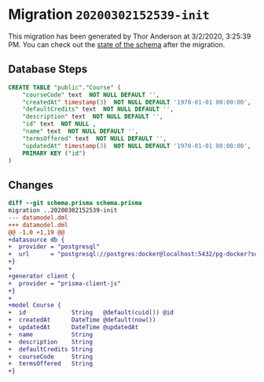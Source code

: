 # Migration `20200302152539-init`

This migration has been generated by Thor Anderson at 3/2/2020, 3:25:39 PM.
You can check out the [state of the schema](./schema.prisma) after the migration.

## Database Steps

```sql
CREATE TABLE "public"."Course" (
    "courseCode" text  NOT NULL DEFAULT '',
    "createdAt" timestamp(3)  NOT NULL DEFAULT '1970-01-01 00:00:00',
    "defaultCredits" text  NOT NULL DEFAULT '',
    "description" text  NOT NULL DEFAULT '',
    "id" text  NOT NULL ,
    "name" text  NOT NULL DEFAULT '',
    "termsOffered" text  NOT NULL DEFAULT '',
    "updatedAt" timestamp(3)  NOT NULL DEFAULT '1970-01-01 00:00:00',
    PRIMARY KEY ("id")
) 
```

## Changes

```diff
diff --git schema.prisma schema.prisma
migration ..20200302152539-init
--- datamodel.dml
+++ datamodel.dml
@@ -1,0 +1,19 @@
+datasource db {
+  provider = "postgresql"
+  url      = "postgresql://postgres:docker@localhost:5432/pg-docker?schema=public"
+}
+
+generator client {
+  provider = "prisma-client-js"
+}
+
+model Course {
+  id             String   @default(cuid()) @id
+  createdAt      DateTime @default(now())
+  updatedAt      DateTime @updatedAt
+  name           String
+  description    String
+  defaultCredits String
+  courseCode     String
+  termsOffered   String
+}
```


